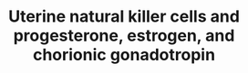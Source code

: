 ---
annotations:
- id: CL:0000623
  parent: native cell
  type: Cell Type Ontology
  value: natural killer cell
- id: PW:0000828
  parent: signaling pathway
  type: Pathway Ontology
  value: cytokine mediated signaling pathway
- id: PW:0000209
  parent: signaling pathway
  type: Pathway Ontology
  value: Jak-Stat signaling pathway
- id: PW:0000023
  parent: regulatory pathway
  type: Pathway Ontology
  value: immune response pathway
- id: DOID:2914
  type: Disease Ontology
  value: immune system disease
- id: CL:0008036
  parent: animal cell
  type: Cell Type Ontology
  value: extravillous trophoblast
- id: CL:0000115
  parent: native cell
  type: Cell Type Ontology
  value: endothelial cell
- id: PW:0000829
  parent: signaling pathway
  type: Pathway Ontology
  value: chemokine mediated signaling pathway
- id: PW:0000286
  parent: signaling pathway
  type: Pathway Ontology
  value: integrin mediated signaling pathway
authors:
- AyoubElHabchi
- DeSl
- Eweitz
- Egonw
citedin: ''
communities: []
description: 'Immunometabolism at maternal-fetal interface: interactions between the
  hormones progesterone (P4), estrogen (estradiol, E2), and human chorionic gonadotropin
  (hCG) and uterine natural killer cells (uNK). This model represents the secretory
  phase of the menstrual cycle and first trimester period of pregnancy for these interactions.'
last-edited: 2025-10-29
ndex: null
organisms:
- Homo sapiens
redirect_from:
- /index.php/Pathway:WP5569
- /instance/WP5569
- /instance/WP5569_r140808
revision: r140808
schema-jsonld:
- '@context': https://schema.org/
  '@id': https://wikipathways.github.io/pathways/WP5569.html
  '@type': Dataset
  creator:
    '@type': Organization
    name: WikiPathways
  description: 'Immunometabolism at maternal-fetal interface: interactions between
    the hormones progesterone (P4), estrogen (estradiol, E2), and human chorionic
    gonadotropin (hCG) and uterine natural killer cells (uNK). This model represents
    the secretory phase of the menstrual cycle and first trimester period of pregnancy
    for these interactions.'
  keywords:
  - ANGPT1
  - ANGPT2
  - BCL2
  - CCL2
  - CCL3
  - CCL4
  - CCL5
  - CCL7
  - CCL8
  - CD69
  - CX3CL1
  - CXCL10
  - CXCL11
  - CXCL12
  - CXCL8
  - CXCR3
  - CXCR4
  - ESR2
  - Estradiol
  - Estrogen
  - GAB3
  - GATA2
  - HLA-G
  - IFN-γ
  - IL-15
  - IL-6
  - IL10
  - IL15RA
  - IL2RB
  - IL3
  - IL4
  - JAK1
  - JAK3
  - KIR2DL4
  - L-selectin
  - MADCAM1
  - MAP2K4
  - MAPK11
  - MAPK3
  - MCL1
  - MRC1
  - NKp30
  - NKp44
  - NKp46
  - NR3C1
  - PGR
  - PIBF1
  - Progesterone
  - STAT5A
  - STAT5B
  - TNF
  - VCAM1
  - VEGFA
  - hCG
  - α4-integrin
  - γc
  license: CC0
  name: Uterine natural killer cells and progesterone, estrogen, and chorionic gonadotropin
seo: CreativeWork
title: Uterine natural killer cells and progesterone, estrogen, and chorionic gonadotropin
wpid: WP5569
---
